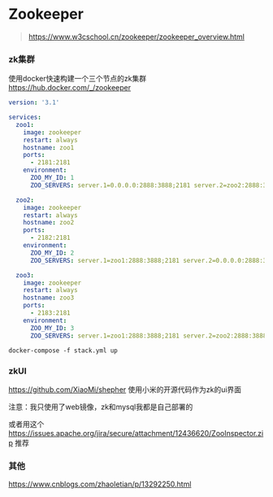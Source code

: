 # Zookeeper

> https://www.w3cschool.cn/zookeeper/zookeeper_overview.html

### zk集群
使用docker快速构建一个三个节点的zk集群
https://hub.docker.com/_/zookeeper
```yml
version: '3.1'

services:
  zoo1:
    image: zookeeper
    restart: always
    hostname: zoo1
    ports:
      - 2181:2181
    environment:
      ZOO_MY_ID: 1
      ZOO_SERVERS: server.1=0.0.0.0:2888:3888;2181 server.2=zoo2:2888:3888;2181 server.3=zoo3:2888:3888;2181

  zoo2:
    image: zookeeper
    restart: always
    hostname: zoo2
    ports:
      - 2182:2181
    environment:
      ZOO_MY_ID: 2
      ZOO_SERVERS: server.1=zoo1:2888:3888;2181 server.2=0.0.0.0:2888:3888;2181 server.3=zoo3:2888:3888;2181

  zoo3:
    image: zookeeper
    restart: always
    hostname: zoo3
    ports:
      - 2183:2181
    environment:
      ZOO_MY_ID: 3
      ZOO_SERVERS: server.1=zoo1:2888:3888;2181 server.2=zoo2:2888:3888;2181 server.3=0.0.0.0:2888:3888;2181

```

`docker-compose -f stack.yml up`

### zkUI
https://github.com/XiaoMi/shepher
使用小米的开源代码作为zk的ui界面

注意：我只使用了web镜像，zk和mysql我都是自己部署的

或者用这个 https://issues.apache.org/jira/secure/attachment/12436620/ZooInspector.zip
推荐

### 其他
https://www.cnblogs.com/zhaoletian/p/13292250.html